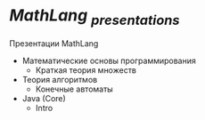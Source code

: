 # $MathLang$ $_{presentations}$
Презентации MathLang
- Математические основы программирования
  - Краткая теория множеств 
- Теория алгоритмов
  - Конечные автоматы
- Java (Core)
  - Intro 
